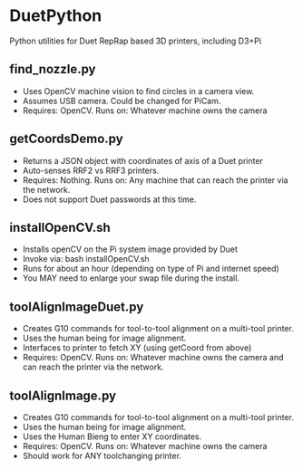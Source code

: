 # DuetPython
Python utilities for Duet RepRap based 3D printers, including D3+Pi

## find_nozzle.py
* Uses OpenCV machine vision to find circles in a camera view.
* Assumes USB camera.  Could be changed for PiCam.
* Requires: OpenCV.  Runs on: Whatever machine owns the camera

## getCoordsDemo.py
* Returns a JSON object with coordinates of axis of a Duet printer
* Auto-senses RRF2 vs RRF3 printers.
* Requires: Nothing.  Runs on: Any machine that can reach the printer via the network.
* Does not support Duet passwords at this time.

## installOpenCV.sh
* Installs openCV on the Pi system image provided by Duet
* Invoke via: bash installOpenCV.sh
* Runs for about an hour (depending on type of Pi and internet speed)
* You MAY need to enlarge your swap file during the install. 

## toolAlignImageDuet.py
* Creates G10 commands for tool-to-tool alignment on a multi-tool printer. 
* Uses the human being for image alignment. 
* Interfaces to printer to fetch XY (using getCoord from above)
* Requires: OpenCV.  Runs on: Whatever machine owns the camera and can reach the printer via the network. 

## toolAlignImage.py
* Creates G10 commands for tool-to-tool alignment on a multi-tool printer. 
* Uses the human being for image alignment. 
* Uses the Human Bieng to enter XY coordinates. 
* Requires: OpenCV.  Runs on: Whatever machine owns the camera 
* Should work for ANY toolchanging printer. 

